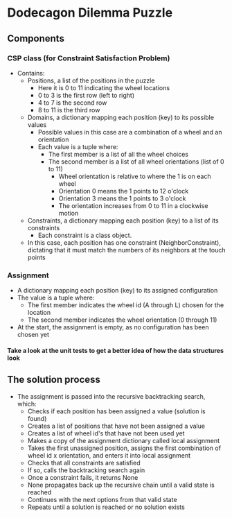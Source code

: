 # Dodecagon Dilemma Puzzle

## Components
### CSP class (for Constraint Satisfaction Problem)
- Contains:
    - Positions, a list of the positions in the puzzle
      - Here it is 0 to 11 indicating the wheel locations
      - 0 to 3 is the first row (left to right)
      - 4 to 7 is the second row
      - 8 to 11 is the third row
    - Domains, a dictionary mapping each position (key) to its possible values
      - Possible values in this case are a combination of a wheel and an orientation
      - Each value is a tuple where:
        - The first member is a list of all the wheel choices
        - The second member is a list of all wheel orientations (list of 0 to 11)
            - Wheel orientation is relative to where the 1 is on each wheel
            - Orientation 0 means the 1 points to 12 o'clock
            - Orientation 3 means the 1 points to 3 o'clock
            - The orientation increases from 0 to 11 in a clockwise motion
    - Constraints, a dictionary mapping each position (key) to a list of its constraints
      - Each constraint is a class object.
    - In this case, each position has one constraint (NeighborConstraint), dictating that it must match the numbers of its neighbors at the touch points

### Assignment 
- A dictionary mapping each position (key) to its assigned configuration
- The value is a tuple where:
    - The first member indicates the wheel id (A through L) chosen for the location
    - The second member indicates the wheel orientation (0 through 11)
- At the start, the assignment is empty, as no configuration has been chosen yet

#### Take a look at the unit tests to get a better idea of how the data structures look

## The solution process
- The assignment is passed into the recursive backtracking search, which:
    - Checks if each position has been assigned a value (solution is found)
    - Creates a list of positions that have not been assigned a value
    - Creates a list of wheel id's that have not been used yet
    - Makes a copy of the assignment dictionary called local assignment
    - Takes the first unassigned position, assigns the first combination of wheel id x orientation, and enters it into local assignment
    - Checks that all constraints are satisfied
    - If so, calls the backtracking search again
    - Once a constraint fails, it returns None
    - None propagates back up the recursive chain until a valid state is reached
    - Continues with the next options from that valid state
    - Repeats until a solution is reached or no solution exists
